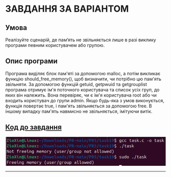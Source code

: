 # ЗАВДАННЯ ЗА ВАРІАНТОМ

## Умова

Реалізуйте сценарій, де пам’ять не звільняється лише в разі виклику програми певним користувачем або групою.

## Опис програми

Програма виділяє блок пам'яті за допомогою malloc, а потім викликає функцію should_free_memory(), щоб визначити, чи потрібно цю пам'ять звільняти.
За допомогою функцій getuid, getpwuid та getgrouplist програма отримує ім'я поточного користувача та список усіх груп, до яких він належить. Вона перевіряє, чи є ім'я користувача root або чи входить користувач до групи admin. Якщо будь-яка з умов виконується, функція повертає true, і пам'ять звільняється за допомогою free. В іншому випадку пам'ять навмисно не звільняється, імітуючи витік.

## [Код до завдання](task19/task.c)

![Зображення](task19/19.png)

---
